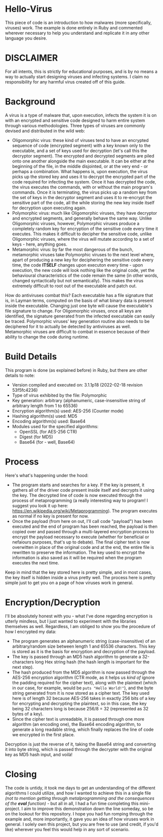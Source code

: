 # Hello-Virus

This piece of code is an introduction to how malwares (more specifically, viruses) work. The example is done entirely in Ruby and commented wherever necessary to help you understand and replicate it in any other language you desire.

# DISCLAIMER
For all intents, this is strictly for educational purposes, and is by no means a way to actually start designing viruses and infecting systems. I claim no responsibility for any harmful virus created off of this guide.

# Background
A virus is a type of malware that, upon execution, infects the system it is on with an encrypted and sensitive code designed to harm entire system through various methodologies. Three types of viruses are commonly devised and distributed in the wild web:
- Oligomorphic virus: these kind of viruses tend to have an encrypted sequence of code (encrypted segment) with a key known only to the executable, and a set of keys used for decryption (let's call this the decryptor segment). The encrypted and decrypted segments are piled onto one another alongside the main executable. It can be either at the beginning of the file, in the middle disjointed, or at the very end - or perhaps a combination. What happens is, upon execution, the virus picks up the stored key and uses it to decrypt the encrypted part of the code required for infecting the system. Once it has decrypted the code, the virus executes the commands, with or without the main program's commands. Once it is terminating, the virus picks up a random key from the set of keys in the decryptor segment and uses it to re-encrypt the sensitive part of the code, all the while storing the new key inside itself for decryption upon executing again.
- Polymorphic virus: much like Oligomorphic viruses, they have decryptor and encrypted segments, and generally behave the same way. Unlike Oligomorphic viruses, however, Polymorphic viruses produce a completely random key for encryption of the sensitive code every time it executes. This makes it difficult to decipher the sensitive code, unlike Oligomorphic viruses, where the virus will mutate according to a set of keys - here, anything goes.
- Metamorphic virus: by far the most dangerous of the bunch, metamorphic viruses take Polymorphic viruses to the next level where, apart of producing a new key for deciphering the sensitive code every time, the code **ITSELF** changes upon executon every time - upon execution, the new code will look nothing like the original code, yet the behavioural characteristics of the code remain the same (in other words, changed syntactically but not semantically). This makes the virus extremely difficult to root out of the executable and patch out.

How do antiviruses combat this? Each executable has a file signature that is, in Layman terms, computed on the basis of what binary data is present inside the executable. Changing just one byte will cause the executable's file signature to change. For Oligomorphic viruses, once all keys are identified, the signature generated from the infected executable can easily be traced. Polymorphic viruses' key generation routine also needs to be deciphered for it to actually be detected by antiviruses as well. Metamorphic viruses are difficult to combat in essence because of their ability to change the code during runtime.

# Build Details
This program is done (as explained before) in Ruby, but there are other details to note:
- Version compiled and executed on: 3.1.1p18 (2022-02-18 revision 53f5fc4236)
- Type of virus exhibited by the file: Polymorphic
- Key generation: arbitrary (alphanumeric, case-insensitive string of arbitrary length from 1 to 65536)
- Encryption algorithm(s) used: AES-256 (Counter mode)
- Hashing algorithm(s) used: MD5
- Encoding algorithm(s) used: Base64
- Modules used for the specified algorithms:
  - OpenSSL (for AES-256 CTR)
  - Digest (for MD5)
  - Base64 (for - well, Base64)

# Process
Here's what's happening under the hood:
- The program starts and searches for a key. If the key is present, it gathers all of the driver code present inside itself and decrypts it using the key. The decrypted line of code is now executed through the process of metaprogramming (a really interesting way to program! I suggest you look it up here: https://en.wikipedia.org/wiki/Metaprogramming). The program executes as normal if no key is present for now.
- Once the payload (from here on out, I'll call code "payload") has been executed and the end of program has been reached, the payload is then copied over and passed through a multi-layered encryption process to encrypt the payload necessary to execute (whether for beneficial or nefaiours purposes, that's up to debate). The final cipher text is now overwitten in place of the original code and at the end, the entire file is rewritten to preserve the information. The key used to encrypt the information is also saved as it will be required when the program executes the next time.

Keep in mind that the key stored here is pretty simple, and in most cases, the key itself is hidden inside a virus pretty well. The process here is pretty simple just to get you on a page of how viruses work in general.

# Encryption/Decryption
I'll be absolutely honest with you - what I've done regarding encryption is utterly mindless, but I just wanted to experiment with the libraries themselves as well. Regardless, I am obliged to show you the procedure of how I encrypted my data:
- The program generates an alphanumeric string (case-insensitive) of an arbitrary/random size between length 1 and 65536 characters. This key is stored as it is the basis for encryption and decryption of the payload.
- The key is passed through an MD5 hash algorithm to generate a 32-characters long Hex string hash (the hash length is important for the next step).
- The hash produced from the MD5 algorithm is now passed through the AES-256 encryption algorithm (CTR mode, as it helps us *kind of* ignore the padding required for the cipher text), along with the plaintext (which in our case, for example, would be `puts "Hello World!"`), and the byte string generated from it is now stored as a cipher text. The key used here is of length 32 because AES-256 takes in exactly 256 bits of a key for encrypting and decrypting the plaintext, so in this case, the key being 32 characters long is because 256/8 = 32 (represented as 32 bytes of a key).
- Since the cipher text is unreadable, it is passed through one more algorithm (an encoding one), the Base64 encoding algorithm, to generate a long readable string, which finally replaces the line of code we encrypted in the first place.

Decryption is just the reverse of it, taking the Base64 string and converting it into byte string, which is passed through the decrypter with the original key as MD5 hash input, and voilà!

# Closing
The code is untidy, it took me days to get an understanding of the different algorithms I could utilize, and how I wanted to achieve this in a single file *(not to mention getting through metalprogramming and the consequences of the* ***eval*** *function)* - but all in all, I had a fun time completing this mini-project. I aim to improve this demonstration down the line someday, so be on the lookout for this repository.
I hope you had fun romping through the example and, more importantly, it gave you an idea of how viruses work in general. I solely own this project, but you are free to use (and credit, if you'd like) wherever you feel this would help in any sort of scenario.

